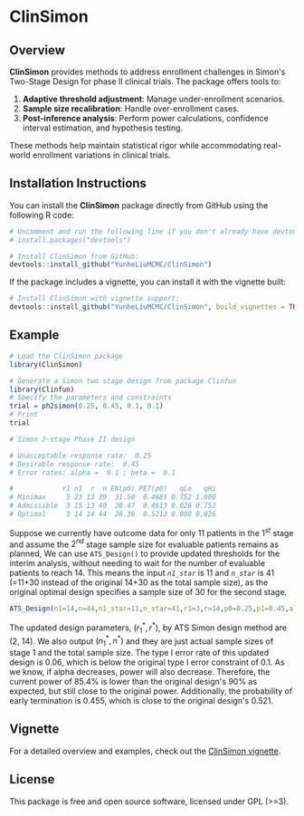 # ClinSimon

## Overview

**ClinSimon** provides methods to address enrollment challenges in Simon's Two-Stage Design for phase II clinical trials. The package offers tools to:

1. **Adaptive threshold adjustment**: Manage under-enrollment scenarios.
2. **Sample size recalibration**: Handle over-enrollment cases.
3. **Post-inference analysis**: Perform power calculations, confidence interval estimation, and hypothesis testing.

These methods help maintain statistical rigor while accommodating real-world enrollment variations in clinical trials.

## Installation Instructions

You can install the **ClinSimon** package directly from GitHub using the following R code:
```r
# Uncomment and run the following line if you don't already have devtools installed:
# install.packages("devtools")

# Install ClinSimon from GitHub:
devtools::install_github("YunheLiuMCMC/ClinSimon")
```

If the package includes a vignette, you can install it with the vignette built:
```r
# Install ClinSimon with vignette support:
devtools::install_github("YunheLiuMCMC/ClinSimon", build_vignettes = TRUE)
```

## Example
```r
# Load the ClinSimon package
library(ClinSimon)

# Generate a Simon two stage design from package Clinfun
library(Clinfun)
# Specify the parameters and constraints
trial = ph2simon(0.25, 0.45, 0.1, 0.1)
# Print
trial

# Simon 2-stage Phase II design 

# Unacceptable response rate:  0.25 
# Desirable response rate:  0.45 
# Error rates: alpha =  0.1 ; beta =  0.1 

#            r1 n1  r  n EN(p0) PET(p0)   qLo   qHi
# Minimax     5 23 13 39  31.50  0.4685 0.752 1.000
# Admissible  3 15 13 40  28.47  0.4613 0.026 0.752
# Optimal     3 14 14 44  28.36  0.5213 0.000 0.026
```

Suppose we currently have outcome data for only 11 patients in the $1^{st}$ stage
and assume the $2^{nd}$ stage sample size for evaluable patients remains as 
planned, We can use `ATS_Design()` to provide updated thresholds for the 
interim analysis, without	needing	to wait for the	number of evaluable	patients 
to reach 14. This means the input *`n1_star`* is 11 and *`n_star`* is 41 (=11+30 
instead of the original 14+30 as the total sample size), as the original optimal
design specifies a sample size of 30 for the second stage.  

```r
ATS_Design(n1=14,n=44,n1_star=11,n_star=41,r1=3,r=14,p0=0.25,p1=0.45,alpha=0.1)
```

The updated design parameters, $(r_1^{*},r^{*})$, by ATS Simon design method are
(2, 14). We also output $(n_1^{*},n^{*})$ and they are just actual sample sizes
of stage 1 and the total sample size. The type I error rate of 
this updated design is 0.06, which is below the original type I error constraint 
of 0.1. As we know, if alpha decreases, power will also decrease. Therefore, the
current power of 85.4% is lower than the original design's 90% as expected, but
still close to the original power. Additionally, the probability of early 
termination is 0.455, which is close to the original design's 0.521.  


## Vignette
For a detailed overview and examples, check out the [ClinSimon vignette](https://github.com/YunheLiuMCMC/ClinSimon/blob/main/vignettes/ClinSimon.pdf).

## License
This package is free and open source software, licensed under GPL
(&gt;=3).
